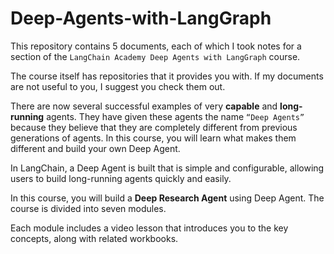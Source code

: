 # Deep-Agents-with-LangGraph
This repository contains 5 documents, each of which I took notes for a section of the `LangChain Academy Deep Agents with LangGraph` course.

The course itself has repositories that it provides you with. If my documents are not useful to you, I suggest you check them out.

There are now several successful examples of very **capable** and **long-running** agents. They have given these agents the 
name `“Deep Agents”` because they believe that they are completely different from previous generations of agents. In 
this course, you will learn what makes them different and build your own Deep Agent.

In LangChain, a Deep Agent is built that is simple and configurable, allowing users to build long-running agents quickly and easily.

In this course, you will build a **Deep Research Agent** using Deep Agent. The course is divided into seven modules.

Each module includes a video lesson that introduces you to the key concepts, along with related workbooks.
